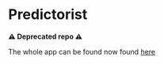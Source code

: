 # Predictorist
**⚠️ Deprecated repo  ⚠️**

The whole app can be found now found [here](https://github.com/dspytdao/predictorist)
